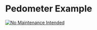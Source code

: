 # Pedometer Example

[![No Maintenance Intended](http://unmaintained.tech/badge.svg)](http://unmaintained.tech/)